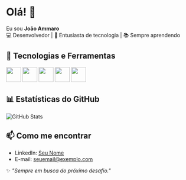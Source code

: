 # Olá! 👋

Eu sou **João Ammaro**  
💻 Desenvolvedor | 🚀 Entusiasta de tecnologia | 📚 Sempre aprendendo

## 🔧 Tecnologias e Ferramentas
<p
<img src="https://cdn.jsdelivr.net/gh/devicons/devicon@latest/icons/java/java-original.svg" width="40" height="40"/>
<img src="https://cdn.jsdelivr.net/gh/devicons/devicon@latest/icons/spring/spring-original.svg" width="40" height="40"/>
<img src="https://cdn.jsdelivr.net/gh/devicons/devicon@latest/icons/mysql/mysql-original.svg" width="40" height="40"/>
<img src="https://cdn.jsdelivr.net/gh/devicons/devicon@latest/icons/postgresql/postgresql-original.svg" width="40" height="40"/>
<img src="https://cdn.jsdelivr.net/gh/devicons/devicon@latest/icons/postman/postman-original.svg" width="40" height="40"/>
<img src="https://cdn.jsdelivr.net/gh/devicons/devicon@latest/icons/swagger/swagger-original.svg" width="40" height="40"/>
</p>

## 📊 Estatísticas do GitHub
![GitHub Stats](https://github-readme-stats.vercel.app/api?username=SEU_USUARIO&show_icons=true&theme=dracula)

## 📫 Como me encontrar
- LinkedIn: [Seu Nome](https://linkedin.com/in/SEU_PERFIL)
- E-mail: seuemail@exemplo.com

✨ _"Sempre em busca do próximo desafio."_
